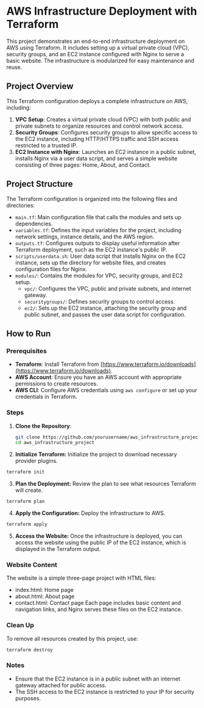 # AWS Infrastructure Deployment with Terraform

This project demonstrates an end-to-end infrastructure deployment on AWS using Terraform. It includes setting up a virtual private cloud (VPC), security groups, and an EC2 instance configured with Nginx to serve a basic website. The infrastructure is modularized for easy maintenance and reuse.

## Project Overview

This Terraform configuration deploys a complete infrastructure on AWS, including:

1. **VPC Setup**: Creates a virtual private cloud (VPC) with both public and private subnets to organize resources and control network access.
2. **Security Groups**: Configures security groups to allow specific access to the EC2 instance, including HTTP/HTTPS traffic and SSH access restricted to a trusted IP.
3. **EC2 Instance with Nginx**: Launches an EC2 instance in a public subnet, installs Nginx via a user data script, and serves a simple website consisting of three pages: Home, About, and Contact.

## Project Structure

The Terraform configuration is organized into the following files and directories:

- `main.tf`: Main configuration file that calls the modules and sets up dependencies.
- `variables.tf`: Defines the input variables for the project, including network settings, instance details, and the AWS region.
- `outputs.tf`: Configures outputs to display useful information after Terraform deployment, such as the EC2 instance's public IP.
- `scripts/userdata.sh`: User data script that installs Nginx on the EC2 instance, sets up the directory for website files, and creates configuration files for Nginx.
- `modules/`: Contains the modules for VPC, security groups, and EC2 setup.
  - `vpc/`: Configures the VPC, public and private subnets, and internet gateway.
  - `securitygroups/`: Defines security groups to control access.
  - `ec2/`: Sets up the EC2 instance, attaching the security group and public subnet, and passes the user data script for configuration.

## How to Run

### Prerequisites

- **Terraform**: Install Terraform from [https://www.terraform.io/downloads](https://www.terraform.io/downloads).
- **AWS Account**: Ensure you have an AWS account with appropriate permissions to create resources.
- **AWS CLI**: Configure AWS credentials using `aws configure` or set up your credentials in Terraform.

### Steps

1. **Clone the Repository**:
   ```bash
   git clone https://github.com/yourusername/aws_infrastructure_project.git
   cd aws_infrastructure_project
   ```
2. **Initialize Terraform:** Initialize the project to download necessary provider plugins.

```bash
terraform init
````
3. **Plan the Deployment:** Review the plan to see what resources Terraform will create.
```bash
terraform plan
```
4. **Apply the Configuration:** Deploy the infrastructure to AWS.
```bash
terraform apply
```
5. **Access the Website:**
Once the infrastructure is deployed, you can access the website using the public IP of the EC2 instance, which is displayed in the Terraform output.

### Website Content
The website is a simple three-page project with HTML files:

- index.html: Home page
- about.html: About page
- contact.html: Contact page
Each page includes basic content and navigation links, and Nginx serves these files on the EC2 instance.

### Clean Up
To remove all resources created by this project, use:
```bash
terraform destroy
```
### Notes
- Ensure that the EC2 instance is in a public subnet with an internet gateway attached for public access.
- The SSH access to the EC2 instance is restricted to your IP for security purposes.

